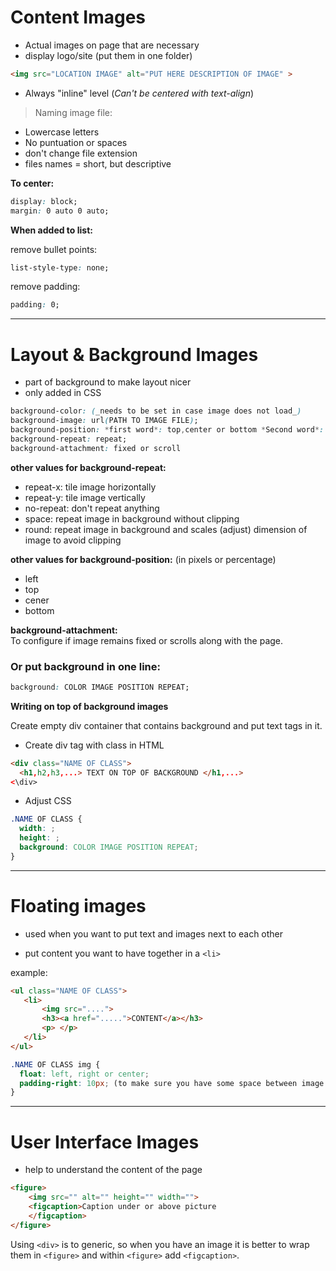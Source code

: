 # Content Images
- Actual images on page that are necessary
- display logo/site
(put them in one folder)

```html
<img src="LOCATION IMAGE" alt="PUT HERE DESCRIPTION OF IMAGE" >
```

* Always "inline" level (_Can't be centered with text-align_)

> Naming image file:
- Lowercase letters
- No puntuation or spaces
- don't change file extension
- files names = short, but descriptive


**To center:**

```css
display: block;
margin: 0 auto 0 auto;
```

**When added to list:**

  remove bullet points: 

```css
list-style-type: none;
```

remove padding: 

```css
padding: 0;
```



---


# Layout & Background Images  
- part of background to make layout nicer
- only added in CSS

```css
background-color: (_needs to be set in case image does not load_)
background-image: url(PATH TO IMAGE FILE);
background-position: *first word*: top,center or bottom *Second word*: left, center or right;
background-repeat: repeat;
background-attachment: fixed or scroll
```

**other values for background-repeat:**

- repeat-x: tile image horizontally
- repeat-y: tile image vertically
- no-repeat: don't repeat anything
- space: repeat image in background without clipping
- round: repeat image in background and scales (adjust) dimension of image to avoid clipping

**other values for background-position:**
(in pixels or percentage)

- left
- top
- cener
- bottom

**background-attachment:** <br>
To configure if image remains fixed or scrolls along with the page. 

### Or put background in one line:

```css
background: COLOR IMAGE POSITION REPEAT;
```

**Writing on top of background images**

Create empty div container that contains background and put text tags in it. 

  + Create div tag with class in HTML

```html
<div class="NAME OF CLASS">
  <h1,h2,h3,...> TEXT ON TOP OF BACKGROUND </h1,...>
<\div>
```

  + Adjust CSS

```css
.NAME OF CLASS {
  width: ;
  height: ;
  background: COLOR IMAGE POSITION REPEAT;
}
```
___

# Floating images
- used when you want to put text and images next to each other

* put content you want to have together in a `<li>`

example: 

```html
<ul class="NAME OF CLASS">
   <li>
       <img src="....">
       <h3><a href=".....">CONTENT</a></h3>
       <p> </p>
   </li>
</ul>
```

```css
.NAME OF CLASS img {
  float: left, right or center;
  padding-right: 10px; (to make sure you have some space between image and text)
}
```
___

# User Interface Images
- help to understand the content of the page

```html
<figure>
    <img src="" alt="" height="" width="">
    <figcaption>Caption under or above picture
    </figcaption>
</figure>
```

Using `<div>` is to generic, so when you have an image it is better to wrap them in `<figure>` and within `<figure>` add `<figcaption>`.

